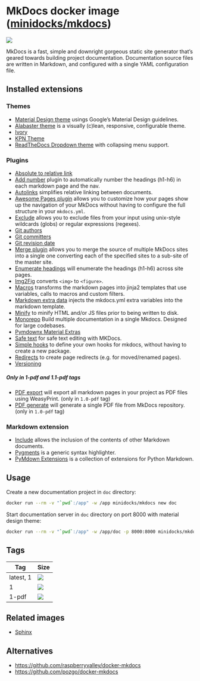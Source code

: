 MkDocs docker image ([minidocks/mkdocs](https://hub.docker.com/r/minidocks/mkdocs))
===================================================================================

![](https://www.fullstackpython.com/img/logos/mkdocs.jpg)

MkDocs is a fast, simple and downright gorgeous static site generator that’s
geared towards building project documentation. Documentation source files are
written in Markdown, and configured with a single YAML configuration file.

Installed extensions
--------------------

### Themes

-   [Material Design theme](https://squidfunk.github.io/mkdocs-material/) usings
    Google’s Material Design guidelines.
-   [Alabaster theme](https://mkdocs-alabaster.ale.sh/) is a visually (c)lean,
    responsive, configurable theme.
-   [Ivory](https://github.com/daizutabi/mkdocs-ivory)
-   [KPN Theme](https://kpn.github.io/mkdocs-kpn-theme/)
-   [ReadTheDocs Dropdown theme](http://readthedocs.sheets.ch/) with collapsing
    menu support.

### Plugins

-   [Absolute to relative
    link](https://github.com/sander76/mkdocs-abs-rel-plugin)
-   [Add number](https://github.com/ignorantshr/mkdocs-add-number-plugin) plugin
    to automatically number the headings (h1-h6) in each markdown page and the
    nav.
-   [Autolinks](https://github.com/midnightprioriem/mkdocs-autolinks-plugin/)
    simplifies relative linking between documents.
-   [Awesome Pages
    plugin](https://github.com/lukasgeiter/mkdocs-awesome-pages-plugin) allows
    you to customize how your pages show up the navigation of your MkDocs
    without having to configure the full structure in your `mkdocs.yml`.
-   [Exclude](https://github.com/apenwarr/mkdocs-exclude) allows you to exclude
    files from your input using unix-style wildcards (globs) or regular
    expressions (regexes).
-   [Git authors](https://github.com/timvink/mkdocs-git-authors-plugin)
-   [Git committers](https://github.com/byrnereese/mkdocs-git-committers-plugin)
-   [Git revision
    date](https://github.com/timvink/mkdocs-git-revision-date-localized-plugin)
-   [Merge plugin](https://github.com/ovasquez/mkdocs-merge) allows you to merge
    the source of multiple MkDocs sites into a single one converting each of the
    specified sites to a sub-site of the master site.
-   [Enumerate
    headings](https://github.com/timvink/mkdocs-enumerate-headings-plugin) will
    enumerate the headings (h1-h6) across site pages.
-   [Img2Fig](https://github.com/stuebersystems/mkdocs-img2fig-plugin) converts
    `<img>` to `<figure>`.
-   [Macros](https://github.com/fralau/mkdocs_macros_plugin) transforms the
    markdown pages into jinja2 templates that use variables, calls to macros and
    custom filters.
-   [Markdown extra
    data](https://github.com/rosscdh/mkdocs-markdownextradata-plugin) injects
    the mkdocs.yml extra variables into the markdown template.
-   [Minify](https://github.com/byrnereese/mkdocs-minify-plugin) to minify HTML
    and/or JS files prior to being written to disk.
-   [Monorepo](https://github.com/spotify/mkdocs-monorepo-plugin) Build multiple
    documentation in a single Mkdocs. Designed for large codebases.
-   [Pymdownx Material
    Extras](https://github.com/facelessuser/mkdocs_pymdownx_material_extras)
-   [Safe text](https://github.com/raimon49/mkdocs-safe-text-plugin) for safe
    text editing with MKDocs.
-   [Simple hooks](https://github.com/aklajnert/mkdocs-simple-hooks) to define
    your own hooks for mkdocs, without having to create a new package.
-   [Redirects](https://github.com/datarobot/mkdocs-redirects) to create page
    redirects (e.g. for moved/renamed pages).
-   [Versioning](https://github.com/zayd62/mkdocs-versioning)

##### Only in 1-pdf and 1.1-pdf tags

-   [PDF export](https://github.com/zhaoterryy/mkdocs-pdf-export-plugin) will
    export all markdown pages in your project as PDF files using WeasyPrint.
    (only in `1.0-pdf` tag)
-   [PDF generate](https://github.com/orzih/mkdocs-with-pdf) will generate a
    single PDF file from MkDocs repository. (only in `1.0-pdf` tag)

### Markdown extension

-   [Include](https://github.com/cmacmackin/markdown-include/) allows the
    inclusion of the contents of other Markdown documents.
-   [Pygments](http://pygments.org/) is a generic syntax highlighter.
-   [PyMdown Extensions](https://facelessuser.github.io/pymdown-extensions/) is
    a collection of extensions for Python Markdown.

Usage
-----

Create a new documentation project in `doc` directory:

```bash
docker run --rm -v "`pwd`:/app" -w /app minidocks/mkdocs new doc
```

Start documentation server in `doc` directory on port 8000 with material design
theme:

```bash
docker run --rm -v "`pwd`:/app" -w /app/doc -p 8000:8000 minidocks/mkdocs serve -a 0.0.0.0:8000 -t material
```

Tags
----

| Tag       | Size                                                                                                            |
|-----------|-----------------------------------------------------------------------------------------------------------------|
| latest, 1 | ![](https://img.shields.io/docker/image-size/minidocks/mkdocs/latest?style=flat-square&logo=docker&label=size)  |
| 1         | ![](https://img.shields.io/docker/image-size/minidocks/mkdocs/1?style=flat-square&logo=docker&label=size)       |
| 1-pdf     | ![](https://img.shields.io/docker/image-size/minidocks/mkdocs/1-pdf?style=flat-square&logo=docker&label=size)   |

Related images
--------------

-   [Sphinx](https://github.com/minidocks/sphinx-doc)

Alternatives
------------

-   https://github.com/raspberryvalley/docker-mkdocs
-   https://github.com/pozgo/docker-mkdocs
